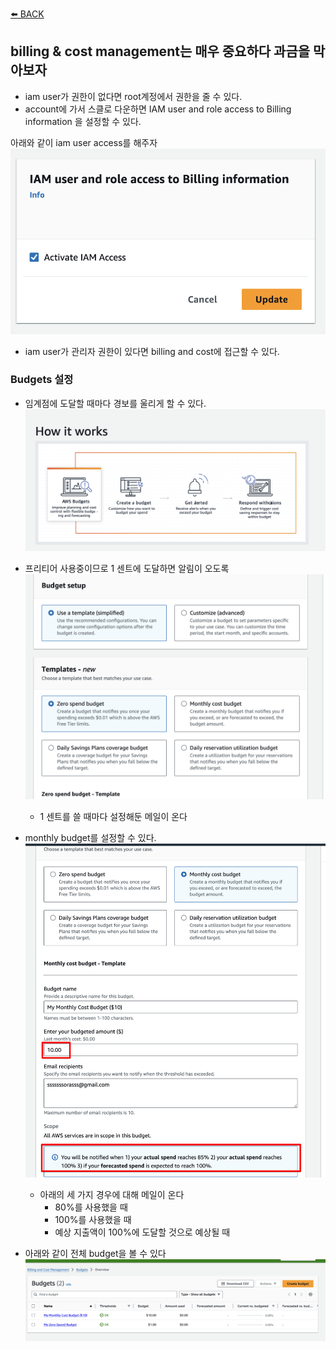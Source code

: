 [⬅️ BACK ](./README.md)

## billing & cost management는 매우 중요하다 과금을 막아보자

- iam user가 권한이 없다면 root계정에서 권한을 줄 수 있다.
- account에 가서 스클로 다운하면 IAM user and role access to Billing information 을 설정할 수 있다.

아래와 같이 iam user access를 해주자
![billing_1](./imgs/billing_1.png)

- iam user가 관리자 권한이 있다면 billing and cost에 접근할 수 있다.

### Budgets 설정

- 임계점에 도달할 때마다 경보를 울리게 할 수 있다.
  ![billing_2](./imgs/billing_2.png)

- 프리티어 사용중이므로 1 센트에 도달하면 알림이 오도록
  ![billing_3](./imgs/billing_3.png)

  - 1 센트를 쓸 때마다 설정해둔 메일이 온다

- monthly budget를 설정할 수 있다.
  ![billing_4](./imgs/billing_4.png)

  - 아래의 세 가지 경우에 대해 메일이 온다
    - 80%를 사용했을 때
    - 100%를 사용했을 때
    - 예상 지출액이 100%에 도달할 것으로 예상될 때

- 아래와 같이 전체 budget을 볼 수 있다
  ![billing_5](./imgs/billing_5.png)

